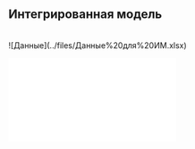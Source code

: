 <br>

## Интегрированная модель
<br>
![Данные](../files/Данные%20для%20ИМ.xlsx)


<br>


![Каталог насосов](../files/Каталог%20насосов.pdf)